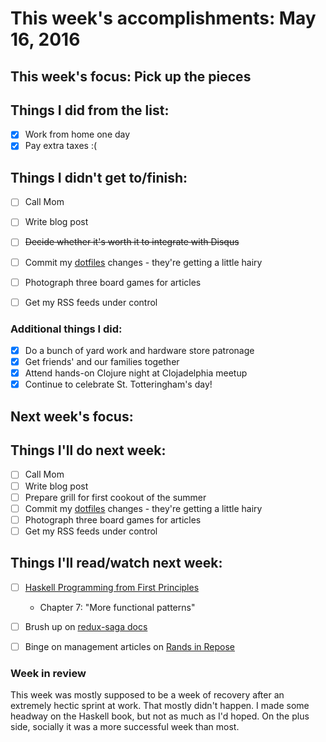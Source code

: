 # This week's accomplishments: May 16, 2016

## This week's focus: Pick up the pieces

## Things I did from the list:

- [x] Work from home one day
- [x] Pay extra taxes :(

## Things I didn't get to/finish:

- [ ] Call Mom
- [ ] Write blog post
- [ ] ~~Decide whether it's worth it to integrate with Disqus~~
- [ ] Commit my [dotfiles] changes - they're getting a little hairy
- [ ] Photograph three board games for articles
- [ ] Get my RSS feeds under control

  [dotfiles]: https://github.com/smt/dotfiles

### Additional things I did:

- [x] Do a bunch of yard work and hardware store patronage
- [x] Get friends' and our families together
- [x] Attend hands-on Clojure night at Clojadelphia meetup
- [x] Continue to celebrate St. Totteringham's day!

## Next week's focus:

## Things I'll do next week:

- [ ] Call Mom
- [ ] Write blog post
- [ ] Prepare grill for first cookout of the summer
- [ ] Commit my [dotfiles] changes - they're getting a little hairy
- [ ] Photograph three board games for articles
- [ ] Get my RSS feeds under control

## Things I'll read/watch next week:

- [ ] [Haskell Programming from First Principles](http://haskellbook.com)
    - Chapter 7: "More functional patterns"
- [ ] Brush up on [redux-saga docs]
- [ ] Binge on management articles on [Rands in Repose]

  [redux-saga docs]: http://yelouafi.github.io/redux-saga/
  [Rands in Repose]: http://randsinrepose.com/archives/category/management/

### Week in review

This week was mostly supposed to be a week of recovery after an extremely
hectic sprint at work. That mostly didn't happen. I made some headway on the
Haskell book, but not as much as I'd hoped. On the plus side, socially it was
a more successful week than most.
